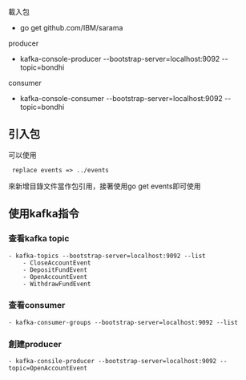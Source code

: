 載入包

- go get github.com/IBM/sarama

producer

- kafka-console-producer --bootstrap-server=localhost:9092 --topic=bondhi

consumer

- kafka-console-consumer --bootstrap-server=localhost:9092 --topic=bondhi

## 引入包

可以使用

` replace events => ../events`

來新增目錄文件當作包引用，接著使用go get events即可使用

## 使用kafka指令

### 查看kafka topic
    - kafka-topics --bootstrap-server=localhost:9092 --list
        - CloseAccountEvent
        - DepositFundEvent
        - OpenAccountEvent
        - WithdrawFundEvent

### 查看consumer
    - kafka-consumer-groups --bootstrap-server=localhost:9092 --list
### 創建producer
    - kafka-consile-producer --bootstrap-server=localhost:9092 --topic=OpenAccountEvent